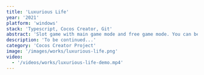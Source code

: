 ```yaml
---
title: 'Luxurious Life'
year: '2021'
platform: 'windows'
stack: 'Typescript, Cocos Creator, Git'
abstract: 'Slot game with main game mode and free game mode. You can bet each round and earn the reward'
description: 'To be continued...'
category: 'Cocos Creator Project'
image: '/images/works/luxurious-life.png'
video:
  - '/videos/works/luxurious-life-demo.mp4'
---
```

